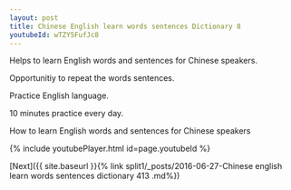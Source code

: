 ```yaml
---
layout: post
title: Chinese English learn words sentences Dictionary 8 
youtubeId: wTZY5FufJc8
---
```

 
 
Helps to learn English words and sentences for Chinese speakers.

Opportunitiy to repeat the words sentences. 

Practice English language. 
 
10 minutes practice every day. 
 
How to learn English words and sentences for Chinese speakers 
 
{% include youtubePlayer.html id=page.youtubeId %}
 
 
[Next]({{ site.baseurl }}{% link  split1/_posts/2016-06-27-Chinese english learn words sentences dictionary 413 .md%})
 
